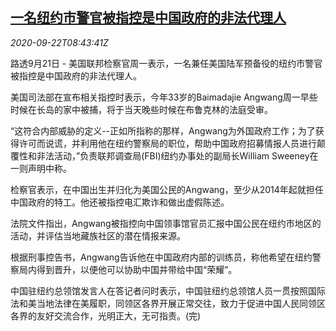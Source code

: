 <!--1600764906000-->
[一名纽约市警官被指控是中国政府的非法代理人](https://cn.reuters.com/article/us-nypd-angwang-charge-0922-idCNKCS26D108)
------

<div><i>2020-09-22T08:43:41Z</i></div><p>路透9月21日 - 美国联邦检察官周一表示，一名兼任美国陆军预备役的纽约市警官被指控是中国政府的非法代理人。</p><p>美国司法部在宣布相关指控时表示，今年33岁的Baimadajie Angwang周一早些时候在长岛的家中被捕，将于当天晚些时候在布鲁克林的法庭受审。</p><p>“这符合内部威胁的定义--正如所指称的那样，Angwang为外国政府工作；为了获得许可而说谎，并利用他在纽约警察局的职位，帮助中国政府招募情报人员进行颠覆性和非法活动，”负责联邦调查局(FBI)纽约办事处的副局长William Sweeney在一则声明中称。</p><p>检察官表示，在中国出生并归化为美国公民的Angwang，至少从2014年起就担任中国政府的特工。他还被指控电汇欺诈和做出虚假陈述。</p><p>法院文件指出，Angwang被指控向中国领事馆官员汇报中国公民在纽约市地区的活动，并评估当地藏族社区的潜在情报来源。</p><p>根据刑事控告书，Angwang告诉他在中国政府内部的训练员，称他希望在纽约警察局内得到晋升，以便他可以协助中国并带给中国“荣耀”。</p><p>中国驻纽约总领馆发言人在答记者问时表示，中国驻纽约总领馆人员一贯按照国际法和美当地法律在美履职，同领区各界开展正常交往，致力于促进中国人民同领区各界的友好交流合作，光明正大，无可指责。(完)</p>

